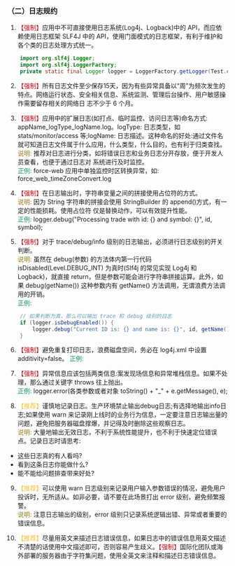 ### （二）日志规约
1. <font color="#BE0712">【强制】</font>应用中不可直接使用日志系统(Log4j、Logback)中的 API，而应依赖使用日志框架 SLF4J 中的 API，使用门面模式的日志框架，有利于维护和各个类的日志处理方式统一。
``` java
    import org.slf4j.Logger;
    import org.slf4j.LoggerFactory;
    private static final Logger logger = LoggerFactory.getLogger(Test.class);
```
2. <font color="#BE0712">【强制】</font>所有日志文件至少保存15天，因为有些异常具备以“周”为频次发生的特点。网络运行状态、安全相关信息、系统监测、管理后台操作、用户敏感操作需要留存相关的网络日 志不少于 6 个月。

3. <font color="#BE0712">【强制】</font>应用中的扩展日志(如打点、临时监控、访问日志等)命名方式: appName_logType_logName.log。logType: 日志类型，如 stats/monitor/access 等;logName: 日志描述。这种命名的好处:通过文件名就可知道日志文件属于什么应用，什么类型，什么目的，也有利于归类查找。   
<font color="#967b18">说明:</font> 推荐对日志进行分类，如将错误日志和业务日志分开存放，便于开发人员查看，也便于通过日志对 系统进行及时监控。  
<font color="#15975A">正例:</font> force-web 应用中单独监控时区转换异常，如: force_web_timeZoneConvert.log

4. <font color="#BE0712">【强制】</font>在日志输出时，字符串变量之间的拼接使用占位符的方式。  
<font color="#967b18">说明:</font> 因为 String 字符串的拼接会使用 StringBuilder 的 append()方式，有一定的性能损耗。使用占位符 仅是替换动作，可以有效提升性能。  
<font color="#15975A">正例:</font> logger.debug("Processing trade with id: {} and symbol: {}", id, symbol);

5. <font color="#BE0712">【强制】</font>对于 trace/debug/info 级别的日志输出，必须进行日志级别的开关判断。   
<font color="#967b18">说明:</font> 虽然在 debug(参数) 的方法体内第一行代码 isDisabled(Level.DEBUG_INT) 为真时(Slf4j 的常见实现 Log4j 和 Logback)，就直接 return，但是参数可能会进行字符串拼接运算。此外，如果 debug(getName()) 这种参数内有 getName() 方法调用，无谓浪费方法调用的开销。  
<font color="#15975A">正例:</font>
``` java
    // 如果判断为真，那么可以输出 trace 和 debug 级别的日志 
    if (logger.isDebugEnabled()) {
        logger.debug("Current ID is: {} and name is: {}", id, getName());
    }
```

6. <font color="#BE0712">【强制】</font>避免重复打印日志，浪费磁盘空间，务必在 log4j.xml 中设置 additivity=false。
<font color="#15975A">正例:</font> <logger name="com.taobao.dubbo.config" additivity="false">

7. <font color="#BE0712">【强制】</font>异常信息应该包括两类信息:案发现场信息和异常堆栈信息。如果不处理，那么通过关键字 throws 往上抛出。  
<font color="#15975A">正例:</font> logger.error(各类参数或者对象 toString() + "_" + e.getMessage(), e);

8. <font color="#fdbf2d">【推荐】</font>谨慎地记录日志。生产环境禁止输出debug日志;有选择地输出info日志;如果使用 warn 来记录刚上线时的业务行为信息，一定要注意日志输出量的问题，避免把服务器磁盘撑爆，并记得及时删除这些观察日志。  
<font color="#967b18">说明:</font> 大量地输出无效日志，不利于系统性能提升，也不利于快速定位错误点。记录日志时请思考:
 - 这些日志真的有人看吗?
 - 看到这条日志你能做什么?
 - 能不能给问题排查带来好处?

9.  <font color="#fdbf2d">【推荐】</font>可以使用 warn 日志级别来记录用户输入参数错误的情况，避免用户投诉时，无所适从。如非必要，请不要在此场景打出 error 级别，避免频繁报警。  
<font color="#967b18">说明:</font> 注意日志输出的级别，error 级别只记录系统逻辑出错、异常或者重要的错误信息。

10. <font color="#fdbf2d">【推荐】</font>尽量用英文来描述日志错误信息，如果日志中的错误信息用英文描述不清楚的话使用中文描述即可，否则容易产生歧义。<font color="#BE0712">【强制】</font>国际化团队或海外部署的服务器由于字符集问题，使用全英文来注释和描述日志错误信息。
 

